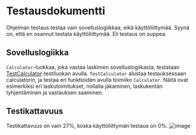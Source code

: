 # Testausdokumentti

Ohjelman testaus testaa vain sovelluslogiikkaa, eikä käyttöliittymää. Syynä on, että en osannut testata käyttöliittymää. Eli testaus on suppea.

## Sovelluslogiikka

`Calculator`-luokkaa, joka vastaa laskimen sovelluslogiikasta, testataan [TestCalculator](calculator/src/tests/calculator_test.py)-testiluokan avulla. `TestCalculator` alustaa testauksessaan calculatorin, ja testaa eri funktioiden avulla toimiiko `Calculator`. Näitä ovat esimerkiksi eri laskutoimitukset, nollalla jakaminen, laskukentän tyhjentäminen ja vastauksen saaminen.

## Testikattavuus

Testikattavuus on vain 27%, koska käyttöliittymän testaus on 0%.
![image](https://github.com/ainkeri/Calculator/assets/114941561/f6882b61-96fd-4e9e-bcba-97c3367e4ffb)

